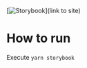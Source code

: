 [![Storybook](https://cdn.jsdelivr.net/gh/storybookjs/brand@master/badge/badge-storybook.svg)](link to site)

# How to run

Execute `yarn storybook`
